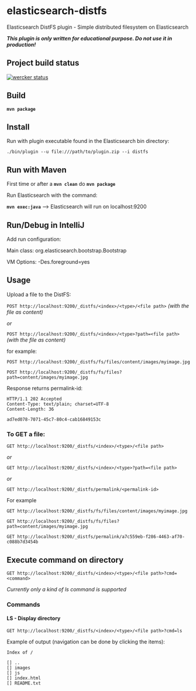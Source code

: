 # elasticsearch-distfs
Elasticsearch DistFS plugin - Simple distributed filesystem on Elasticsearch

***This plugin is only written for educational purpose. Do not use it in production!***

## Project build status
[![wercker status](https://app.wercker.com/status/1d899d8dce7aae8c7887d2d38af45830/m/master "wercker status")](https://app.wercker.com/project/bykey/1d899d8dce7aae8c7887d2d38af45830)

## Build
**`mvn package`**

## Install
Run with plugin executable found in the Elasticsearch bin directory:

`
./bin/plugin --u file:///path/to/plugin.zip --i distfs
`
## Run with Maven

First time or after a **`mvn clean`** do **`mvn package`**

Run Elasticsearch with the command:

**`mvn exec:java`**  --> Elasticsearch will run on localhost:9200

## Run/Debug in IntelliJ
Add run configuration:

Main class: org.elasticsearch.bootstrap.Bootstrap

VM Options: -Des.foreground=yes

## Usage
Upload a file to the DistFS:

```POST http://localhost:9200/_distfs/<index>/<type>/<file path>``` *(with the file as content)*

*or*

```POST http://localhost:9200/_distfs/<index>/<type>?path=<file path>``` *(with the file as content)*


for example:

```POST http://localhost:9200/_distfs/fs/files/content/images/myimage.jpg```

```POST http://localhost:9200/_distfs/fs/files?path=content/images/myimage.jpg```

Response returns permalink-id:

    HTTP/1.1 202 Accepted
    Content-Type: text/plain; charset=UTF-8 
    Content-Length: 36

    ad7ed078-7071-45c7-80c4-cab16849153c


### To GET a file:

```GET http://localhost:9200/_distfs/<index>/<type>/<file path>```

*or*

```GET http://localhost:9200/_distfs/<index>/<type>?path=<file path>```

*or*

```GET http://localhost:9200/_distfs/permalink/<permalink-id>```


For example

```GET http://localhost:9200/_distfs/fs/files/content/images/myimage.jpg```

```GET http://localhost:9200/_distfs/fs/files?path=content/images/myimage.jpg```

```GET http://localhost:9200/_distfs/permalink/a7c559eb-f286-4463-af70-c088b7d3454b```

## Execute command on directory 

```GET http://localhost:9200/_distfs/<index>/<type>/<file path>?cmd=<command>```

*Currently only a kind of *ls* command is supported*
### Commands

#### LS - Display directory 

```GET http://localhost:9200/_distfs/<index>/<type>/<file path>?cmd=ls```

Example of output (navigation can be done by clicking the items):

    Index of /
   
    [] ..
    [] images
    [] js
    [] index.html
    [] README.txt
   
   